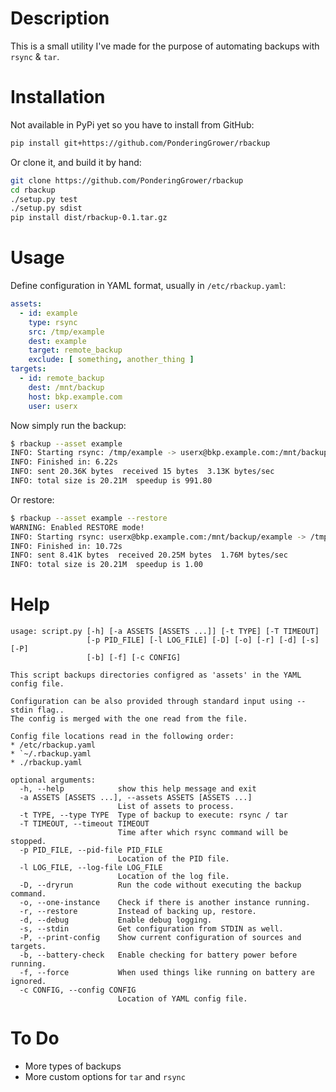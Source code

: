 # Description

This is a small utility I've made for the purpose of automating backups with `rsync` & `tar`.

# Installation

Not available in PyPi yet so you have to install from GitHub:

```bash
pip install git+https://github.com/PonderingGrower/rbackup
```

Or clone it, and build it by hand:

```bash
git clone https://github.com/PonderingGrower/rbackup
cd rbackup
./setup.py test
./setup.py sdist
pip install dist/rbackup-0.1.tar.gz
```

# Usage

Define configuration in YAML format, usually in `/etc/rbackup.yaml`:

```yaml
assets:
  - id: example
    type: rsync
    src: /tmp/example
    dest: example
    target: remote_backup
    exclude: [ something, another_thing ]
targets:
  - id: remote_backup
    dest: /mnt/backup
    host: bkp.example.com
    user: userx
```

Now simply run the backup:

```bash
$ rbackup --asset example
INFO: Starting rsync: /tmp/example -> userx@bkp.example.com:/mnt/backup/example
INFO: Finished in: 6.22s
INFO: sent 20.36K bytes  received 15 bytes  3.13K bytes/sec
INFO: total size is 20.21M  speedup is 991.80
```

Or restore:

```bash
$ rbackup --asset example --restore
WARNING: Enabled RESTORE mode!
INFO: Starting rsync: userx@bkp.example.com:/mnt/backup/example -> /tmp/example
INFO: Finished in: 10.72s
INFO: sent 8.41K bytes  received 20.25M bytes  1.76M bytes/sec
INFO: total size is 20.21M  speedup is 1.00
```

# Help

```
usage: script.py [-h] [-a ASSETS [ASSETS ...]] [-t TYPE] [-T TIMEOUT]
                 [-p PID_FILE] [-l LOG_FILE] [-D] [-o] [-r] [-d] [-s] [-P]
                 [-b] [-f] [-c CONFIG]

This script backups directories configred as 'assets' in the YAML config file.

Configuration can be also provided through standard input using --stdin flag..
The config is merged with the one read from the file.

Config file locations read in the following order:
* /etc/rbackup.yaml
* `~/.rbackup.yaml
* ./rbackup.yaml

optional arguments:
  -h, --help            show this help message and exit
  -a ASSETS [ASSETS ...], --assets ASSETS [ASSETS ...]
                        List of assets to process.
  -t TYPE, --type TYPE  Type of backup to execute: rsync / tar
  -T TIMEOUT, --timeout TIMEOUT
                        Time after which rsync command will be stopped.
  -p PID_FILE, --pid-file PID_FILE
                        Location of the PID file.
  -l LOG_FILE, --log-file LOG_FILE
                        Location of the log file.
  -D, --dryrun          Run the code without executing the backup command.
  -o, --one-instance    Check if there is another instance running.
  -r, --restore         Instead of backing up, restore.
  -d, --debug           Enable debug logging.
  -s, --stdin           Get configuration from STDIN as well.
  -P, --print-config    Show current configuration of sources and targets.
  -b, --battery-check   Enable checking for battery power before running.
  -f, --force           When used things like running on battery are ignored.
  -c CONFIG, --config CONFIG
                        Location of YAML config file.
```

# To Do

* More types of backups
* More custom options for `tar` and `rsync`
